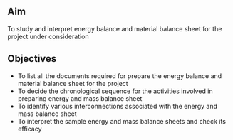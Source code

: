 ## Aim 
To study and interpret energy balance and material balance sheet for the project under consideration

## Objectives  
-   To list all the documents required for prepare the energy balance and material balance sheet for the project
-	To decide the chronological sequence for the activities involved in preparing energy and mass balance sheet
-	To identify various interconnections associated with the energy and mass balance sheet 
-	To interpret the sample energy and mass balance sheets and check its efficacy

